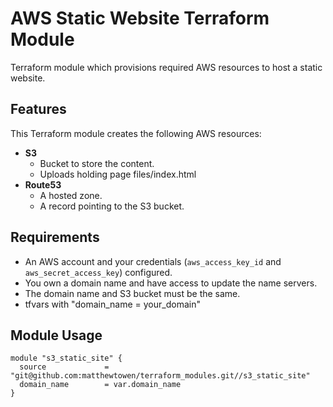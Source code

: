 # AWS Static Website Terraform Module

Terraform module which provisions required AWS resources to host a static website.

## Features

This Terraform module creates the following AWS resources:

* **S3**
  * Bucket to store the content.
  * Uploads holding page files/index.html
* **Route53**
  * A hosted zone.
  * A record pointing to the S3 bucket.

## Requirements

* An AWS account and your credentials (`aws_access_key_id` and `aws_secret_access_key`) configured.
* You own a domain name and have access to update the name servers.
* The domain name and S3 bucket must be the same.
* tfvars with "domain_name = your_domain" 

## Module Usage

```HCL
module "s3_static_site" {
  source             = "git@github.com:matthewtowen/terraform_modules.git//s3_static_site"
  domain_name        = var.domain_name
}
